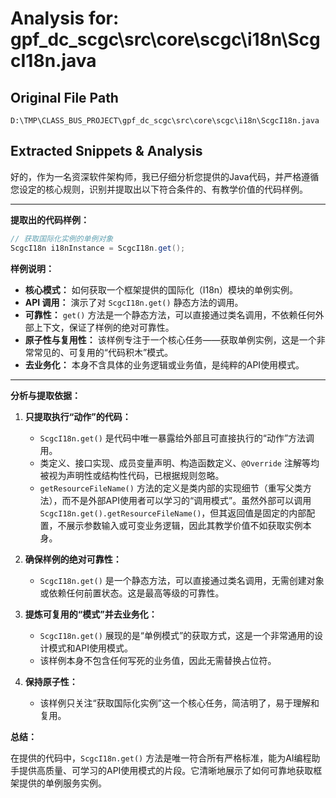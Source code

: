 # Analysis for: gpf_dc_scgc\src\core\scgc\i18n\ScgcI18n.java

## Original File Path
`D:\TMP\CLASS_BUS_PROJECT\gpf_dc_scgc\src\core\scgc\i18n\ScgcI18n.java`

## Extracted Snippets & Analysis
好的，作为一名资深软件架构师，我已仔细分析您提供的Java代码，并严格遵循您设定的核心规则，识别并提取出以下符合条件的、有教学价值的代码样例。

---

**提取出的代码样例：**

```java
// 获取国际化实例的单例对象
ScgcI18n i18nInstance = ScgcI18n.get();
```

**样例说明：**

*   **核心模式：** 如何获取一个框架提供的国际化（I18n）模块的单例实例。
*   **API 调用：** 演示了对 `ScgcI18n.get()` 静态方法的调用。
*   **可靠性：** `get()` 方法是一个静态方法，可以直接通过类名调用，不依赖任何外部上下文，保证了样例的绝对可靠性。
*   **原子性与复用性：** 该样例专注于一个核心任务——获取单例实例，这是一个非常常见的、可复用的“代码积木”模式。
*   **去业务化：** 本身不含具体的业务逻辑或业务值，是纯粹的API使用模式。

---

**分析与提取依据：**

1.  **只提取执行“动作”的代码：**
    *   `ScgcI18n.get()` 是代码中唯一暴露给外部且可直接执行的“动作”方法调用。
    *   类定义、接口实现、成员变量声明、构造函数定义、`@Override` 注解等均被视为声明性或结构性代码，已根据规则忽略。
    *   `getResourceFileName()` 方法的定义是类内部的实现细节（重写父类方法），而不是外部API使用者可以学习的“调用模式”。虽然外部可以调用 `ScgcI18n.get().getResourceFileName()`，但其返回值是固定的内部配置，不展示参数输入或可变业务逻辑，因此其教学价值不如获取实例本身。

2.  **确保样例的绝对可靠性：**
    *   `ScgcI18n.get()` 是一个静态方法，可以直接通过类名调用，无需创建对象或依赖任何前置状态。这是最高等级的可靠性。

3.  **提炼可复用的“模式”并去业务化：**
    *   `ScgcI18n.get()` 展现的是“单例模式”的获取方式，这是一个非常通用的设计模式和API使用模式。
    *   该样例本身不包含任何写死的业务值，因此无需替换占位符。

4.  **保持原子性：**
    *   该样例只关注“获取国际化实例”这一个核心任务，简洁明了，易于理解和复用。

**总结：**

在提供的代码中，`ScgcI18n.get()` 方法是唯一符合所有严格标准，能为AI编程助手提供高质量、可学习的API使用模式的片段。它清晰地展示了如何可靠地获取框架提供的单例服务实例。
